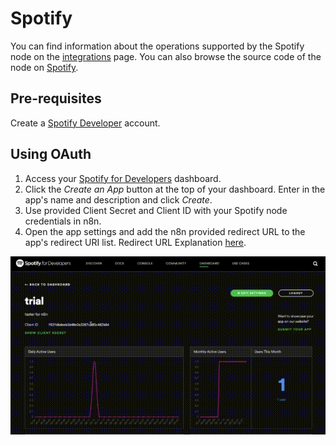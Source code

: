 # Spotify

You can find information about the operations supported by the Spotify node on the [integrations](https://n8n.io/integrations/n8n-nodes-base.spotify) page. You can also browse the source code of the node on [Spotify](https://github.com/n8n-io/n8n/blob/master/packages/nodes-base/nodes/Spotify).


## Pre-requisites

Create a [Spotify Developer](https://developer.spotify.com/dashboard/login) account.

## Using OAuth

1. Access your [Spotify for Developers](https://developer.spotify.com/dashboard/login) dashboard.
2. Click the *Create an App* button at the top of your dashboard. Enter in the app's name and description and click *Create*.
3. Use provided Client Secret and Client ID with your Spotify node credentials in n8n.
4. Open the app settings and add the n8n provided redirect URL to the app's redirect URI list. Redirect URL Explanation [here](../README.md).

![The Spotify App Dashboard](./dashboard.gif)

